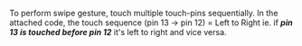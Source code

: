 To perform swipe gesture, touch multiple touch-pins sequentially.
In the attached code, the touch sequence (pin 13 -> pin 12) = Left to Right ie. if ***pin 13 is touched before pin 12*** it's left to right and vice versa.
